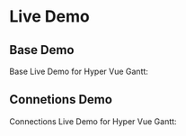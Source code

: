 # Live Demo

## Base Demo

Base Live Demo for Hyper Vue Gantt:

<ClientOnly>
  <BasicGanttDemo />
</ClientOnly>

## Connetions Demo 

Connections Live Demo for Hyper Vue Gantt:

<ClientOnly>
  <ConnectionsGanttDemo />
</ClientOnly>